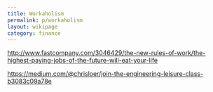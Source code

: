 ```yaml
---
title: Workaholism
permalink: p/workaholism
layout: wikipage
category: finance
---
```


<http://www.fastcompany.com/3046429/the-new-rules-of-work/the-highest-paying-jobs-of-the-future-will-eat-your-life>

<https://medium.com/@chrisloer/join-the-engineering-leisure-class-b3083c09a78e>
